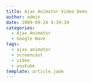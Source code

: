 ```yaml
---
title: Ajax Animator Video Demo
author: admin
date: 2009-09-24 4:39:34
categories:
  - Ajax Animator
  - Google Wave
tags: 
  - ajax animator
  - screencast
  - video
  - youtube
template: article.jade
---
```


<object classid="clsid:d27cdb6e-ae6d-11cf-96b8-444553540000" width="640" height="505" codebase="http://download.macromedia.com/pub/shockwave/cabs/flash/swflash.cab#version=6,0,40,0"><param name="allowFullScreen" value="true" /><param name="allowscriptaccess" value="always" /><param name="src" value="http://www.youtube.com/v/Gt6PLGk9Fqo&amp;hl=en&amp;fs=1&amp;" /><param name="allowfullscreen" value="true" /><embed type="application/x-shockwave-flash" width="640" height="505" src="http://www.youtube.com/v/Gt6PLGk9Fqo&amp;hl=en&amp;fs=1&amp;" allowscriptaccess="always" allowfullscreen="true"></embed></object>
